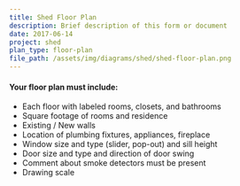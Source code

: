 ```yaml
---
title: Shed Floor Plan
description: Brief description of this form or document
date: 2017-06-14
project: shed
plan_type: floor-plan
file_path: /assets/img/diagrams/shed/shed-floor-plan.png
---
```

#### Your floor plan must include:
* Each floor with labeled rooms, closets, and bathrooms
* Square footage of rooms and residence
* Existing / New walls
* Location of plumbing fixtures, appliances, fireplace
* Window size and type (slider, pop-out) and sill height
* Door size and type and direction of door swing
* Comment about smoke detectors must be present
* Drawing scale

